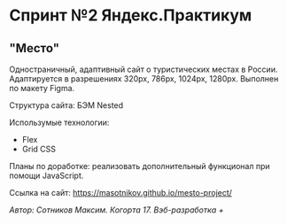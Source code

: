 # Спринт №2 Яндекс.Практикум

## "Место"
Одностраничный, адаптивный сайт о туристических местах в России. Адаптируется в разрешениях 320px, 786px, 1024px, 1280px. Выполнен по макету Figma.

Структура сайта: БЭМ Nested

Использумые технологии:
* Flex
* Grid CSS

Планы по доработке: реализовать дополнительный функционал при помощи JavaScript.

Ссылка на сайт: https://masotnikov.github.io/mesto-project/


*Автор: Сотников Максим. Когорта 17. Вэб-разработка +*

